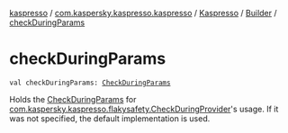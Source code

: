 [kaspresso](../../../index.md) / [com.kaspersky.kaspresso.kaspresso](../../index.md) / [Kaspresso](../index.md) / [Builder](index.md) / [checkDuringParams](./check-during-params.md)

# checkDuringParams

`val checkDuringParams: `[`CheckDuringParams`](../../../com.kaspersky.kaspresso.params/-check-during-params/index.md)

Holds the [CheckDuringParams](../../../com.kaspersky.kaspresso.params/-check-during-params/index.md) for [com.kaspersky.kaspresso.flakysafety.CheckDuringProvider](../../../com.kaspersky.kaspresso.flakysafety/-check-during-provider/index.md)'s usage.
If it was not specified, the default implementation is used.

